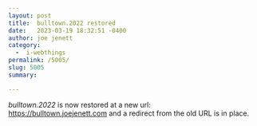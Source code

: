 ```yaml
---
layout: post
title:  bulltown.2022 restored
date:   2023-03-19 18:32:51 -0400
author: joe jenett
category:
  -  i-webthings
permalink: /5005/
slug: 5005
summary: 

---
```

<p><em>bulltown.2022</em> is now restored at a new url:<br><a href="https://bulltown.joejenett.com">https://bulltown.joejenett.com</a> and a redirect from the old URL is in place.</p>

<a style="display:none;" href="https://brid.gy/publish/mastodon"><small>(cross-posted to mastodon)</small></a>